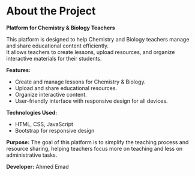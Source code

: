 # About the Project

**Platform for Chemistry & Biology Teachers**

This platform is designed to help Chemistry and Biology teachers manage and share educational content efficiently.  
It allows teachers to create lessons, upload resources, and organize interactive materials for their students.

**Features:**
- Create and manage lessons for Chemistry & Biology.
- Upload and share educational resources.
- Organize interactive content.
- User-friendly interface with responsive design for all devices.

**Technologies Used:**
- HTML, CSS, JavaScript
- Bootstrap for responsive design

**Purpose:**
The goal of this platform is to simplify the teaching process and resource sharing, helping teachers focus more on teaching and less on administrative tasks.

**Developer:**
Ahmed Emad
